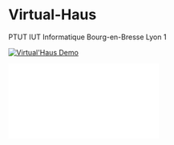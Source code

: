 # Virtual-Haus
PTUT IUT Informatique Bourg-en-Bresse Lyon 1

[![Virtual'Haus Demo](https://img.youtube.com/vi/Gz3Orv7AWSI/0.jpg)](https://www.youtube.com/watch?v=Gz3Orv7AWSI)

[![Article VRST](/../master/Collaborative_MR.pdf)](/../master/Collaborative_MR.pdf)
